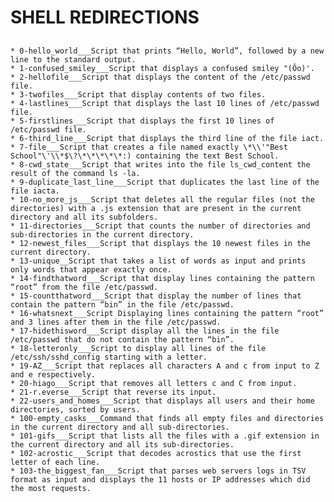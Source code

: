 # SHELL REDIRECTIONS
##
    * 0-hello_world___Script that prints “Hello, World”, followed by a new line to the standard output.  
    * 1-confused_smiley___Script that displays a confused smiley "(Ôo)'.  
    * 2-hellofile___Script that displays the content of the /etc/passwd file.  
    * 3-twofiles___Script that display contents of two files.  
    * 4-lastlines___Script that displays the last 10 lines of /etc/passwd file.  
    * 5-firstlines___Script that displays the first 10 lines of /etc/passwd file.  
    * 6-third_line___Script that displays the third line of the file iact.  
    * 7-file___Script that creates a file named exactly \*\\'"Best School"\'\\*$\?\*\*\*\*\*:) containing the text Best School.  
    * 8-cwd_state___Script that writes into the file ls_cwd_content the result of the command ls -la.  
    * 9-duplicate_last_line___Script that duplicates the last line of the file iacta.  
    * 10-no_more_js___Script that deletes all the regular files (not the directories) with a .js extension that are present in the current directory and all its subfolders.  
    * 11-directories___Script that counts the number of directories and sub-directories in the current directory.  
    * 12-newest_files___Script that displays the 10 newest files in the current directory.  
    * 13-unique__Script that takes a list of words as input and prints only words that appear exactly once.  
    * 14-findthatword___Script that display lines containing the pattern “root” from the file /etc/passwd.  
    * 15-countthatword___Script that display the number of lines that contain the pattern “bin” in the file /etc/passwd.  
    * 16-whatsnext___Script Displaying lines containing the pattern “root” and 3 lines after them in the file /etc/passwd.  
    * 17-hidethisword___Script display all the lines in the file /etc/passwd that do not contain the pattern “bin”.  
    * 18-letteronly___Script to display all lines of the file /etc/ssh/sshd_config starting with a letter.  
    * 19-AZ___Script that replaces all characters A and c from input to Z and e respectively.  
    * 20-hiago___Script that removes all letters c and C from input.  
    * 21-r.everse___Script that reverse its input.  
    * 22-users_and_homes___Script that displays all users and their home directories, sorted by users.  
    * 100-empty_casks___Command that finds all empty files and directories in the current directory and all sub-directories.  
    * 101-gifs___Script that lists all the files with a .gif extension in the current directory and all its sub-directories.  
    * 102-acrostic___Script that decodes acrostics that use the first letter of each line.  
    * 103-the_biggest_fan___Script that parses web servers logs in TSV format as input and displays the 11 hosts or IP addresses which did the most requests.
##
